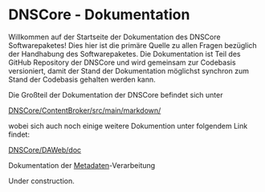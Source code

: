 # DNSCore - Dokumentation

Willkommen auf der Startseite der Dokumentation des DNSCore Softwarepaketes! Dies hier ist die primäre Quelle zu allen Fragen bezüglich der Handhabung des Softwarepaketes. Die Dokumentation ist Teil des GitHub Repository der DNSCore und wird gemeinsam zur Codebasis versioniert, damit der Stand der Dokumentation möglichst synchron zum Stand der Codebasis gehalten werden kann.

Die Großteil der Dokumentation der DNSCore befindet sich unter

[DNSCore/ContentBroker/src/main/markdown/](../markdown)

wobei sich auch noch einige weitere Dokumention unter folgendem Link findet:

[DNSCore/DAWeb/doc](../../../../DAWeb/doc)





Dokumentation der [Metadaten](2014-09-25_Metadaten_in_DA-NRW.pdf)-Verarbeitung

Under construction.
